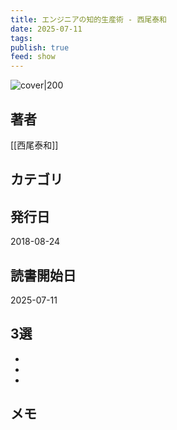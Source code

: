 ```yaml
---
title: エンジニアの知的生産術 - 西尾泰和
date: 2025-07-11
tags: 
publish: true
feed: show
---
```

![cover|200](http://books.google.com/books/content?id=qFOHugEACAAJ&printsec=frontcover&img=1&zoom=1&source=gbs_api)
## 著者
[[西尾泰和]]
## カテゴリ

## 発行日
2018-08-24
## 読書開始日
2025-07-11

## 3選
 - 
 - 
 - 
## メモ

